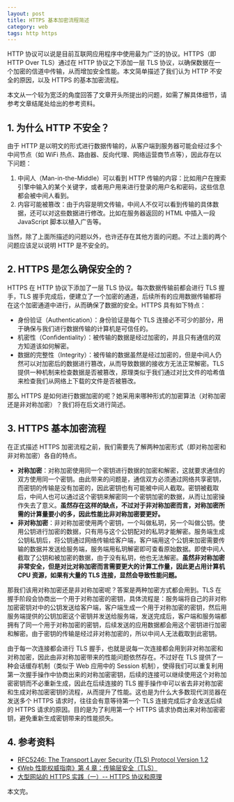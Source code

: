 ```yaml
---
layout: post
title: HTTPS 基本加密流程简述
category: web
tags: http https
---
```


HTTP 协议可以说是目前互联网应用程序中使用最为广泛的协议。HTTPS（即 HTTP Over TLS）通过在 HTTP 协议之下添加一层 TLS 协议，以确保数据在一个加密的信道中传输，从而增加安全性能。本文简单描述了我们认为 HTTP 不安全的原因，以及 HTTPS 的基本加密流程。

<!--more-->

本文从一个较为宽泛的角度回答了文章开头所提出的问题，如需了解具体细节，请参考文章结尾处给出的参考资料。

## 1. 为什么 HTTP 不安全？

由于 HTTP 是以明文的形式进行数据传输的，从客户端到服务器可能会经过多个中间节点（如 WiFi 热点、路由器、反向代理、网络运营商节点等），因此存在以下问题：

1. 中间人（Man-in-the-Middle）可以看到 HTTP 传输的内容：比如用户在搜索引擎中输入的某个关键字，或者用户用来进行登录的用户名和密码，这些信息都会被中间人看到。
2. 内容可能被篡改：由于内容是明文传输，中间人不仅可以看到传输的具体数据，还可以对这些数据进行修改。比如在服务器返回的 HTML 中插入一段 JavaScript 脚本以植入广告等。

当然，除了上面所描述的问题以外，也许还存在其他方面的问题。不过上面的两个问题应该足以说明 HTTP 是不安全的。

## 2. HTTPS 是怎么确保安全的？

HTTPS 在 HTTP 协议下添加了一层 TLS 协议。每次数据传输前都会进行 TLS 握手，TLS 握手完成后，便建立了一个加密的通道，后续所有的应用数据传输都将在这个加密通道中进行，从而确保了数据的安全。HTTPS 具有如下特点：

* 身份验证（Authentication）：身份验证是每个 TLS 连接必不可少的部分，用于确保与我们进行数据传输的计算机是可信任的。
* 机密性（Confidentiality）：被传输的数据是经过加密的，并且只有通信的双方知道该如何解密。
* 数据的完整性（Integrity）：被传输的数据虽然是经过加密的，但是中间人仍然可以对加密后的数据进行篡改，从而导致数据的接收方无法正常解密。TLS 提供一种机制来检查数据是否被篡改，原理类似于我们通过对比文件的哈希值来检查我们从网络上下载的文件是否被篡改。

那么 HTTPS 是如何进行数据加密的呢？她采用来哪种形式的加密算法（对称加密还是非对称加密）？我们将在后文进行简述。

## 3. HTTPS 基本加密流程

在正式描述 HTTPS 加密流程之前，我们需要先了解两种加密形式（即对称加密和非对称加密）各自的特点。

* **对称加密**：对称加密使用同一个密钥进行数据的加密和解密，这就要求通信的双方使用同一个密钥。由此带来的问题是，通信双方必须通过网络共享密钥，而密钥的传输是没有加密的，因此密钥也有可能被中间人截取。密钥被截取后，中间人也可以通过这个密钥来解密同一个密钥加密的数据，从而让加密操作失去了意义。**虽然存在这样的缺点，不过对于非对称加密而言，对称加密所需的计算量要小的多，因此性能比非对称加密要更好。**
* **非对称加密**：非对称加密使用两个密钥，一个叫做私玥，另一个叫做公钥。使用公钥进行加密的数据，只有用与这个公钥配对的私玥才能解密。服务端生成公钥私钥后，将公钥通过网络传输给客户端，客户端用这个公钥来加密需要传输的数据并发送给服务端，服务端用私玥解密即可查看原始数据。即使中间人截取了公钥和被加密的数据，由于没有私玥，他也无法解密。**虽然非对称加密非常安全，但是对比对称加密而言需要更大的计算工作量，因此更占用计算机 CPU 资源，如果有大量的 TLS 连接，显然会导致性能问题。**

那我们该用对称加密还是非对称加密呢？答案是两种加密方式都会用到。TLS 在握手阶段会协商出一个用于对称加密的密钥，具体流程是：服务端将自己的非对称加密密钥对中的公钥发送给客户端，客户端生成一个用于对称加密的密钥，然后用服务端提供的公钥加密这个密钥并发送给服务端，发送完成后，客户端和服务端都拥有了同一个用于对称加密的密钥，后续发送的应用数据都会用这个密钥进行加密和解密。由于密钥的传输是经过非对称加密的，所以中间人无法截取到此密钥。

由于每一次连接都会进行 TLS 握手，也就是说每一次连接都会用到非对称加密和对称加密，因此由非对称加密带来的性能问题依然存在。不过好在 TLS 提供了一种会话缓存机制（类似于 Web 应用中的 Session 机制），使得我们可以重复利用第一次握手操作中协商出来的对称加密密钥，后续的连接可以继续使用这个对称加密密钥而不必重新生成，因此在后续连接的 TLS 握手操作中可以省去非对称加密和生成对称加密密钥的流程，从而提升了性能。这也是为什么大多数现代浏览器在发送多个 HTTPS 请求时，往往会有意等待第一个 TLS 连接完成后才会发送后续的 HTTPS 请求的原因。目的是为了利用第一个 HTTPS 请求协商出来对称加密密钥，避免重新生成密钥带来的性能损失。

## 4. 参考资料

* [RFC5246: The Transport Layer Security (TLS) Protocol Version 1.2](https://tools.ietf.org/html/rfc5246)
* [《Web 性能权威指南》第 4 章：传输层安全（TLS）](https://book.douban.com/subject/25856314/)
* [大型网站的 HTTPS 实践（一）-- HTTPS 协议和原理](https://developer.baidu.com/resources/online/doc/security/https-pratice-1.html)

本文完。

